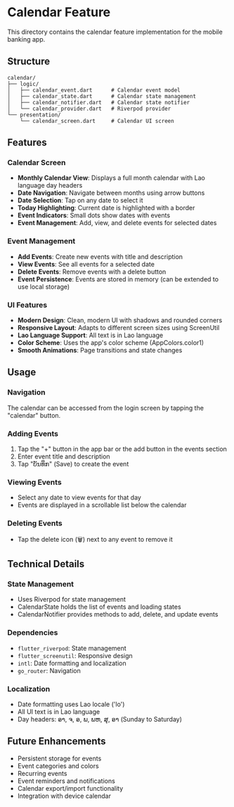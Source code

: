 # Calendar Feature

This directory contains the calendar feature implementation for the mobile banking app.

## Structure

```
calendar/
├── logic/
│   ├── calendar_event.dart      # Calendar event model
│   ├── calendar_state.dart      # Calendar state management
│   ├── calendar_notifier.dart   # Calendar state notifier
│   └── calendar_provider.dart   # Riverpod provider
└── presentation/
    └── calendar_screen.dart     # Calendar UI screen
```

## Features

### Calendar Screen
- **Monthly Calendar View**: Displays a full month calendar with Lao language day headers
- **Date Navigation**: Navigate between months using arrow buttons
- **Date Selection**: Tap on any date to select it
- **Today Highlighting**: Current date is highlighted with a border
- **Event Indicators**: Small dots show dates with events
- **Event Management**: Add, view, and delete events for selected dates

### Event Management
- **Add Events**: Create new events with title and description
- **View Events**: See all events for a selected date
- **Delete Events**: Remove events with a delete button
- **Event Persistence**: Events are stored in memory (can be extended to use local storage)

### UI Features
- **Modern Design**: Clean, modern UI with shadows and rounded corners
- **Responsive Layout**: Adapts to different screen sizes using ScreenUtil
- **Lao Language Support**: All text is in Lao language
- **Color Scheme**: Uses the app's color scheme (AppColors.color1)
- **Smooth Animations**: Page transitions and state changes

## Usage

### Navigation
The calendar can be accessed from the login screen by tapping the "calendar" button.

### Adding Events
1. Tap the "+" button in the app bar or the add button in the events section
2. Enter event title and description
3. Tap "ບັນທຶກ" (Save) to create the event

### Viewing Events
- Select any date to view events for that day
- Events are displayed in a scrollable list below the calendar

### Deleting Events
- Tap the delete icon (🗑️) next to any event to remove it

## Technical Details

### State Management
- Uses Riverpod for state management
- CalendarState holds the list of events and loading states
- CalendarNotifier provides methods to add, delete, and update events

### Dependencies
- `flutter_riverpod`: State management
- `flutter_screenutil`: Responsive design
- `intl`: Date formatting and localization
- `go_router`: Navigation

### Localization
- Date formatting uses Lao locale ('lo')
- All UI text is in Lao language
- Day headers: ອາ, ຈ, ອ, ພ, ພຫ, ສຸ, ອາ (Sunday to Saturday)

## Future Enhancements
- Persistent storage for events
- Event categories and colors
- Recurring events
- Event reminders and notifications
- Calendar export/import functionality
- Integration with device calendar 